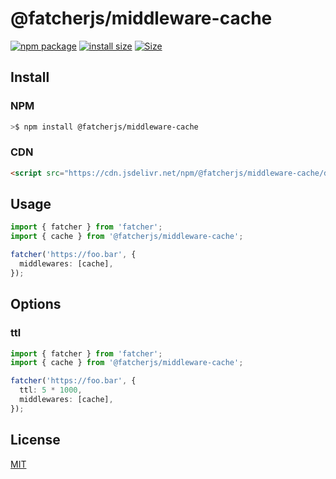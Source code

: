 # @fatcherjs/middleware-cache

<a href="https://npmjs.com/package/@fatcherjs/middleware-cache"><img src="https://img.shields.io/npm/v/@fatcherjs/middleware-cache.svg" alt="npm package"></a>
[![install size](https://packagephobia.com/badge?p=@fatcherjs/middleware-cache)](https://packagephobia.com/result?p=@fatcherjs/middleware-cache)
<a href="https://unpkg.com/@fatcherjs/middleware-cache"><img alt="Size" src="https://img.badgesize.io/https://unpkg.com/@fatcherjs/middleware-cache"></a>

## Install

### NPM

```bash
>$ npm install @fatcherjs/middleware-cache
```

### CDN

```html
<script src="https://cdn.jsdelivr.net/npm/@fatcherjs/middleware-cache/dist/index.min.js"></script>
```

## Usage

```ts
import { fatcher } from 'fatcher';
import { cache } from '@fatcherjs/middleware-cache';

fatcher('https://foo.bar', {
  middlewares: [cache],
});
```

## Options

### ttl

```ts
import { fatcher } from 'fatcher';
import { cache } from '@fatcherjs/middleware-cache';

fatcher('https://foo.bar', {
  ttl: 5 * 1000,
  middlewares: [cache],
});
```

## License

[MIT](https://github.com/fatcherjs/middleware-cache/blob/master/LICENSE)
